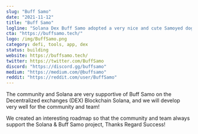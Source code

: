 ```yaml
---
slug: "Buff Samo"
date: "2021-11-12"
title: "Buff Samo"
logline: "Solana Dex Buff Samo adopted a very nice and cute Samoyed dog & We Very Support Community."
cta: "https://buffsamo.tech/"
logo: /img/BuffSamo.png
category: defi, tools, app, dex
status: building
website: https://buffsamo.tech/
twitter: https://twitter.com/BuffSamo
discord: "https://discord.gg/buffsamo"
medium: "https://medium.com/@buffsamo"
reddit: "https://reddit.com/user/BuffSamo"
---
```


The community and Solana are very supportive of Buff Samo on the Decentralized exchanges (DEX) Blockchain Solana, and we will develop very well for the community and team!

We created an interesting roadmap so that the community and team always support the Solana & Buff Samo project, Thanks Regard Success!
